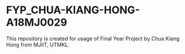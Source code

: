 # FYP_CHUA-KIANG-HONG-A18MJ0029
This repository is created for usage of Final Year Project by Chua Kiang Hong from MJIIT, UTMKL.
